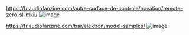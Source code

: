 https://fr.audiofanzine.com/autre-surface-de-controle/novation/remote-zero-sl-mkii/
![image](https://user-images.githubusercontent.com/91060212/141118660-cf6c9c3c-688b-435f-a7b3-7558aa6be3e5.png)

https://fr.audiofanzine.com/bar/elektron/model-samples/
![image](https://user-images.githubusercontent.com/91060212/141118737-f5ade169-947c-496a-8a11-c1e6d918f8a2.png)
